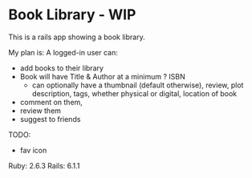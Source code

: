 # Book Library - WIP

This is a rails app showing a book library. 

My plan is:
A logged-in user can:
* add books to their library
* Book will have Title & Author at a minimum ? ISBN
	* can optionally have a thumbnail (default otherwise), review, plot description, tags, whether physical or digital, location of book
* comment on them, 
* review them
* suggest to friends



TODO:
- fav icon

Ruby: 2.6.3
Rails:  6.1.1
